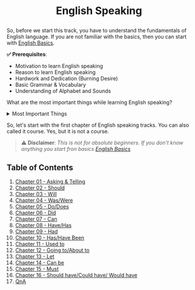 # <p align="center">English Speaking</p>

So, before we start this track, you have to understand the fundamentals of English language. If you are not familiar with the basics, then you can start with [English Basics](/courses/english/english-basics.md).

**✅ Prerequisites**:
* Motivation to learn English speaking
* Reason to learn English speaking
* Hardwork and Dedication (Burning Desire)
* Basic Grammar & Vocabulary
* Understanding of Alphabet and Sounds

What are the most important things while learning English speaking?

<details>
<summary>
Most Important Things
</summary>
<b>1. Structure:</b> You have to understand the structure of English language. It is very important to know how to form a sentence.<br>
<b>2. Vocabulary:</b> You have to learn new words everyday. It is very important to have a good vocabulary.<br>
<b>3. Practice:</b> You have to practice everyday. It is very important to speak English everyday.<br>
<b>4. Listen:</b> You have to listen to English everyday. It is very important to listen to English everyday.<br>
<b>5. Read:</b> You have to read English everyday. It is very important to read English everyday.<br>
</details>

So, let's start with the first chapter of English speaking tracks. You can also called it course. Yes, but it is not a course.


> **⚠️ Disclaimer**:
*This is not for absolute beginners. If you don't know anything you start fron basics [English Basics](/courses/english/english-basics.md)*

## Table of Contents
1. [Chapter 01 - Asking & Telling](/courses/english/asking-telling.md)
2. [Chapter 02 - Should](/courses/english/should.md)
3. [Chapter 03 - Will](/courses/english/will.md)
4. [Chapter 04 - Was/Were](/courses/english/was-were.md)
5. [Chapter 05 - Do/Does](/courses/english/do-does.md)
6. [Chapter 06 - Did](/courses/english/did.md)
7. [Chapter 07 - Can](/courses/english/can.md)
8. [Chapter 08 - Have/Has](/courses/english/has-have.md)
9. [Chapter 09 - Had](/courses/english/had.md)
10. [Chapter 10 - Has/Have Been](/courses/english/has-have-been.md)
11. [Chapter 11 - Used to](/courses/english/used-to.md)
12. [Chapter 12 - Going to/About to](/courses/english/about-going.md)
13. [Chapter 13 - Let](/courses/english/let.md)
14. [Chapter 14 - Can be](/courses/english/can-be.md)
15. [Chapter 15 - Must](/courses/english/must.md)
16. [Chapter 16 - Should have/Could have/ Would have](/courses/english/should-would-could-have.md)
00. [QnA](/courses/english/QnA.md)

